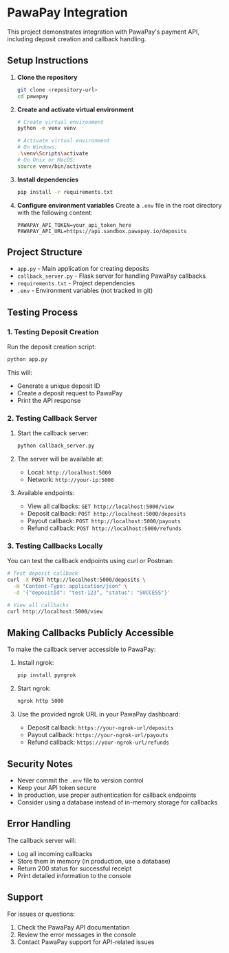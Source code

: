 # PawaPay Integration

This project demonstrates integration with PawaPay's payment API, including deposit creation and callback handling.

## Setup Instructions

1. **Clone the repository**

   ```bash
   git clone <repository-url>
   cd pawapay
   ```

2. **Create and activate virtual environment**

   ```bash
   # Create virtual environment
   python -m venv venv

   # Activate virtual environment
   # On Windows:
   .\venv\Scripts\activate
   # On Unix or MacOS:
   source venv/bin/activate
   ```

3. **Install dependencies**

   ```bash
   pip install -r requirements.txt
   ```

4. **Configure environment variables**
   Create a `.env` file in the root directory with the following content:

   ```
   PAWAPAY_API_TOKEN=your_api_token_here
   PAWAPAY_API_URL=https://api.sandbox.pawapay.io/deposits
   ```

## Project Structure

- `app.py` - Main application for creating deposits
- `callback_server.py` - Flask server for handling PawaPay callbacks
- `requirements.txt` - Project dependencies
- `.env` - Environment variables (not tracked in git)

## Testing Process

### 1. Testing Deposit Creation

Run the deposit creation script:

```bash
python app.py
```

This will:

- Generate a unique deposit ID
- Create a deposit request to PawaPay
- Print the API response

### 2. Testing Callback Server

1. Start the callback server:

   ```bash
   python callback_server.py
   ```

2. The server will be available at:

   - Local: `http://localhost:5000`
   - Network: `http://your-ip:5000`

3. Available endpoints:
   - View all callbacks: `GET http://localhost:5000/view`
   - Deposit callback: `POST http://localhost:5000/deposits`
   - Payout callback: `POST http://localhost:5000/payouts`
   - Refund callback: `POST http://localhost:5000/refunds`

### 3. Testing Callbacks Locally

You can test the callback endpoints using curl or Postman:

```bash
# Test deposit callback
curl -X POST http://localhost:5000/deposits \
  -H "Content-Type: application/json" \
  -d '{"depositId": "test-123", "status": "SUCCESS"}'

# View all callbacks
curl http://localhost:5000/view
```

## Making Callbacks Publicly Accessible

To make the callback server accessible to PawaPay:

1. Install ngrok:

   ```bash
   pip install pyngrok
   ```

2. Start ngrok:

   ```bash
   ngrok http 5000
   ```

3. Use the provided ngrok URL in your PawaPay dashboard:
   - Deposit callback: `https://your-ngrok-url/deposits`
   - Payout callback: `https://your-ngrok-url/payouts`
   - Refund callback: `https://your-ngrok-url/refunds`

## Security Notes

- Never commit the `.env` file to version control
- Keep your API token secure
- In production, use proper authentication for callback endpoints
- Consider using a database instead of in-memory storage for callbacks

## Error Handling

The callback server will:

- Log all incoming callbacks
- Store them in memory (in production, use a database)
- Return 200 status for successful receipt
- Print detailed information to the console

## Support

For issues or questions:

1. Check the PawaPay API documentation
2. Review the error messages in the console
3. Contact PawaPay support for API-related issues
